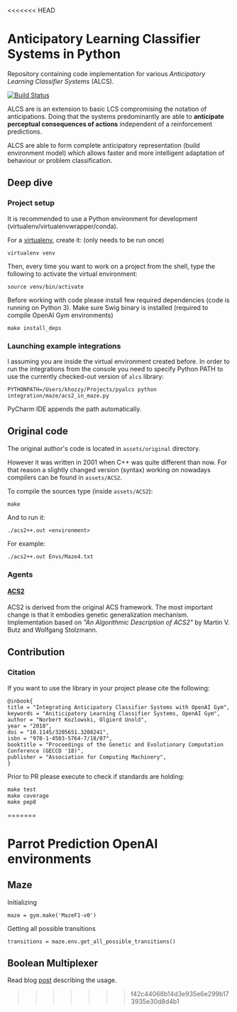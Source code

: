 <<<<<<< HEAD
# Anticipatory Learning Classifier Systems in Python
Repository containing code implementation for various *Anticipatory Learning Classifier Systems* (ALCS).

[![Build Status](https://travis-ci.org/ParrotPrediction/pyalcs.svg?branch=master)](https://travis-ci.org/ParrotPrediction/pyalcs)

ALCS are is an extension to basic LCS compromising the notation of anticipations. Doing that the systems predominantly are able to **anticipate perceptual consequences of actions** independent of a reinforcement predictions.
 
 ALCS are able to form complete anticipatory representation (build environment model) which allows faster
 and more intelligent adaptation of behaviour or problem classification.


## Deep dive

### Project setup

It is recommended to use a Python environment for development
(virtualenv/virtualenvwrapper/conda).

For a [virtualenv](https://virtualenv.pypa.io/), create it:
(only needs to be run once)

    virtualenv venv

Then, every time you want to work on a project from the shell, type the
following to activate the virtual environment:

    source venv/bin/activate

Before working with code please install few required dependencies (code is running on Python 3). Make sure Swig binary is installed (required to compile OpenAI Gym environments)

    make install_deps

### Launching example integrations

I assuming you are inside the virtual environment created before.
In order to run the integrations from the console you need to
specify Python PATH to use the currently checked-out version
of `alcs` library:

    PYTHONPATH=/Users/khozzy/Projects/pyalcs python integration/maze/acs2_in_maze.py

PyCharm IDE appends the path automatically.

## Original code
The original author's code is located in `assets/original` directory.

However it was written in 2001 when C++ was quite different than now. For that reason a slightly changed version (syntax) working on nowadays compilers can be found in `assets/ACS2`.

To compile the sources type (inside `assets/ACS2`):

    make

And to run it:

    ./acs2++.out <environment>

For example:

    ./acs2++.out Envs/Maze4.txt

### Agents

#### [ACS2](alcs/acs2/ACS2.py)
ACS2 is derived from the original ACS framework. The most important change is that it embodies genetic generalization mechanism. Implementation based on *"An Algorithmic Description of ACS2"* by Martin V. Butz and Wolfgang Stolzmann.

## Contribution

### Citation
If you want to use the library in your project please cite the following:

    @inbook{
    title = "Integrating Anticipatory Classifier Systems with OpenAI Gym",
    keywords = "Aniticipatory Learning Classifier Systems, OpenAI Gym",
    author = "Norbert Kozlowski, Olgierd Unold",
    year = "2018",
    doi = "10.1145/3205651.3208241",
    isbn = "978-1-4503-5764-7/18/07",
    booktitle = "Proceedings of the Genetic and Evolutionary Computation Conference (GECCO '18)",
    publisher = "Association for Computing Machinery",
    }

Prior to PR please execute to check if standards are holding:

    make test
    make coverage
    make pep8
=======
# Parrot Prediction OpenAI environments

## Maze

Initializing

    maze = gym.make('MazeF1-v0')

Getting all possible transitions

    transitions = maze.env.get_all_possible_transitions()

## Boolean Multiplexer
Read blog [post](https://medium.com/parrot-prediction/boolean-multiplexer-in-practice-94e3236821b5) describing the usage.
>>>>>>> f42c44068b14d3e935e6e299b173935e30d8d4b1
